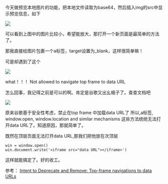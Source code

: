 今天做预览本地图片的功能，把本地文件读取为base64，然后插入img的src中显示预览信息，如下

![](https://ws2.sinaimg.cn/large/006tNc79ly1g24i4d7eetj30q40wkdgu.jpg)

可以看到上图中的图片比较小，希望能放大，那打开一个新页面是最简单的方法了。

那我直接给图片包裹一个a标签，target设置为_blank，这样很简单嘛！

可是却遇到了这个

![](https://ws3.sinaimg.cn/large/006tNc79ly1g24i8kcqtpj30qs06ajrq.jpg)

what！！！  Not allowed to navigate top frame to data URL

怎么回事，我记得之前是可以的啊。肯定是谷歌又出幺蛾子了。查查文档吧

![](https://ws1.sinaimg.cn/large/006tNc79ly1g24iclmsqvj31na0u077i.jpg)

原来谷歌基于安全性考虑，禁止在top frame 中加载data URL了
所以,a标签, window.open, window.location and similar mechanisms 这些方法统统无法打开data URL了。知道原因，那就简单了。

既然在顶层页面无法打开data URL,那我们把他放在次顶层

```
win = window.open()
win.document.write('<iframe src="data URL"></iframe>')
```

这样就能搞定了。好的收工。

参考：
[Intent to Deprecate and Remove: Top-frame navigations to data URLs](https://groups.google.com/a/chromium.org/forum/#!topic/blink-dev/GbVcuwg_QjM%5B101-125%5D)